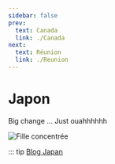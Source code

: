 ```yaml
---
sidebar: false
prev: 
  text: Canada
  link: ./Canada
next: 
  text: Réunion
  link: ./Reunion
---
```


# Japon

Big change ... Just ouahhhhhh

<img :src="$withBase('/img/japon.jpg')" alt="Fille concentrée">

::: tip
[Blog Japan](https://japon.rouquin.me/)
